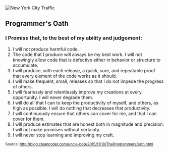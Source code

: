 ![New York City Traffic](https://camo.githubusercontent.com/0d2a5cfe13a641ef557f8a32d37f0738833fd9a1/68747470733a2f2f36362e6d656469612e74756d626c722e636f6d2f30366134353563653439616537376561386461393134366165333037323063302f74756d626c725f6d7a766234644c49515231716a6c7371696f395f3530302e676966)

## Programmer's Oath

### I Promise that, to the best of my ability and judgement:

1. I will not produce harmful code.
1. The code that I produce will always be my best work. I will not knowingly allow code that is defective either in behavior or structure to accumulate.
1. I will produce, with each release, a quick, sure, and repeatable proof that every element of the code works as it should.
1. I will make frequent, small, releases so that I do not impede the progress of others.
1. I will fearlessly and relentlessly improve my creations at every opportunity. I will never degrade them.
1. I will do all that I can to keep the productivity of myself, and others, as high as possible. I will do nothing that decreases that productivity.
1. I will continuously ensure that others can cover for me, and that I can cover for them.
1. I will produce estimates that are honest both in magnitude and precision. I will not make promises without certainty.
1. I will never stop learning and improving my craft.

<small>Source: <a href="http://blog.cleancoder.com/uncle-bob/2015/11/18/TheProgrammersOath.html" rel="noreferrer noopener" target="_blank">http://blog.cleancoder.com/uncle-bob/2015/11/18/TheProgrammersOath.html</a></small>
<!--
**mikesprague/mikesprague** is a ✨ _special_ ✨ repository because its `README.md` (this file) appears on your GitHub profile.

Here are some ideas to get you started:

- 🔭 I’m currently working on ...
- 🌱 I’m currently learning ...
- 👯 I’m looking to collaborate on ...
- 🤔 I’m looking for help with ...
- 💬 Ask me about ...
- 📫 How to reach me: ...
- 😄 Pronouns: ...
- ⚡ Fun fact: ...
-->

<!-- ![Metrics](https://metrics.lecoq.io/mikesprague?template=classic&isocalendar=1&achievements=1&isocalendar.duration=half-year&achievements.threshold=C&achievements.secrets=true&achievements.display=compact&achievements.limit=0&config.timezone=America%2FNew_York) -->

<!-- [![GitHub Metrics](./github-metrics.svg)](https://github.com/mikesprague) -->
